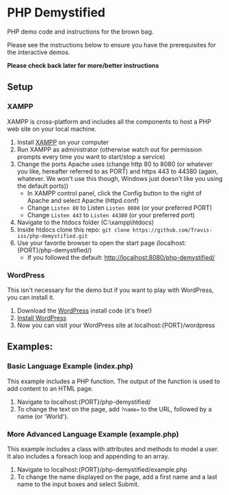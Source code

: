 # PHP Demystified
PHP demo code and instructions for the brown bag. 

Please see the instructions below to ensure you have the prerequisites for the interactive demos.

**Please check back later for more/better instructions**

## Setup
### XAMPP
XAMPP is cross-platform and includes all the components to host a PHP web site on your local machine.
1. Install [XAMPP](https://www.apachefriends.org/download.html) on your computer
2. Run XAMPP as administrator (otherwise watch out for permission prompts every time you want to start/stop a service)
3. Change the ports Apache uses (change http 80 to 8080 (or whatever you like, hereafter referred to as PORT) and https 443 to 44380 (again, whatever. We won't use this though, Windows just doesn't like you using the default ports))
	- In XAMPP control panel, click the Config button to the right of Apache and select Apache (httpd.conf)
	- Change `Listen 80` to Listen `Listen 8080` (or your preferred PORT)
	- Change `Listen 443` to `Listen 44380`  (or your preferred port)
4. Navigate to the htdocs folder (C:\xampp\htdocs)
5. Inside htdocs clone this repo:
```git clone https://github.com/Travis-iss/php-demystified.git```
6. Use your favorite browser to open the start page (localhost:{PORT}/php-demystified/)
	- If you followed the default: <http://localhost:8080/php-demystified/>

### WordPress
This isn't necessary for the demo but if you want to play with WordPress, you can install it.
1. Download the [WordPress](https://wordpress.org/download/) install code (it's free!)
2. [Install WordPress](https://wordpress.org/support/article/how-to-install-wordpress/)
3. Now you can visit your WordPress site at localhost:{PORT}/wordpress

## Examples:
### Basic Language Example (index.php)
This example includes a PHP function. The output of the function is used to add content to an HTML page.
1. Navigate to localhost:{PORT}/php-demystified/
2. To change the text on the page, add `?name=` to the URL, followed by a name (or 'World').

### More Advanced Language Example (example.php)
This example includes a class with attributes and methods to model a user. It also includes a foreach loop and appending to an array.
1. Navigate to localhost:{PORT}/php-demystified/example.php
2. To change the name displayed on the page, add a first name and a last name to the input boxes and select Submit.